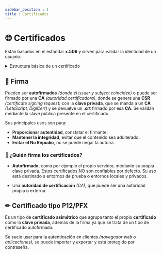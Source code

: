 ```yaml
---
sidebar_position : 1
title : Certificados
---
```

# &#127760; Certificados
Están basados en el estándar **x.509** y sirven para validar la identidad de un usuario. 

<details>
<summary>
Estructura básica de un certificado
</summary>

- **Versión**: la versión del estándar x.509 utilizada.
- **Número de serie**: generado por la entidad certificadora (CA).
- **Algoritmo de la firma**.
- **Emisor**: la entidad que firma el certificado (CA)
- **Sujeto**: entidad identificada
- **Clave pública**: usada para cifrar
- **Periodo de validez**.
- **Usos permitidos**

</details>


## &#128221; Firma
Pueden ser **autofirmados** *(donde el issuer y subject coinciden)* o puede ser firmado por una **CA** *(autoridad certificadora)*, donde se genera una **CSR** *(certificate signing request)* con la **clave privada**, que se manda a un **CA** *(LetsScript, DigiCert)* y se devuelve un **.crt** firmado por esa **CA**. Se validan mediante la clave pública presente en el certificado.

Sus principales usos son para:
- **Proporcionar autentidad**, constatar el firmante.
- **Mantener la integridad**, evitar que el contenido sea adulterado.
- **Evitar el No Repudio**, no se puede negar la autoría.

### &#128101; ¿Quién firma los certificados? 
- **Autofirmado**, como por ejemplo el propio servidor, mediante su propia clave privada. Estos certificados NO son confiables por defecto. Su uso está destinado a entornos de prueba o entornos locales y privados.

- Una **autoridad de certificación** *(CA)*, que puede ser una autoridad propia o externa.

## &#9999; Certificado tipo P12/PFX
Es un tipo de **certificado asimétrico** que agrupa tanto el propio **certificado** como la **clave privada**, además de la firma ya que se trata de un tipo de certificado autofirmado.

Se suele usar para la autenticación en clientes *(navegador web o aplicaciones)*, se puede importar y exportar y está protegido por contraseña.